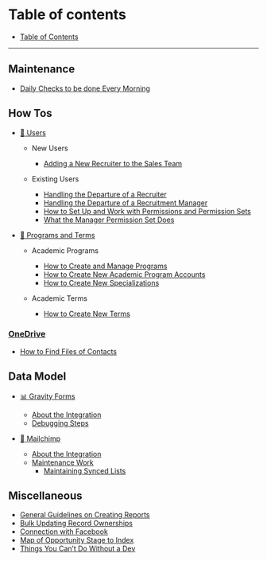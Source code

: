 # Table of contents

* [Table of Contents](README.md)

***

## Maintenance

* [Daily Checks to be done Every Morning](Maintenance/daily-checks.md)

## How Tos

* [👥 Users](users/README.md)
  * New Users
    - [Adding a New Recruiter to the Sales Team](users/adding-a-new-recruiter-to-the-sales-team.md)

  * Existing Users
    - [Handling the Departure of a Recruiter](users/handling-the-departure-of-a-recruiter.md)
    - [Handling the Departure of a Recruitment Manager](users/Handling-the-Departure-of-a-Recruitment-Manager.md)
    - [How to Set Up and Work with Permissions and Permission Sets](users/How-to-Set-Up-and-Work-with-Permissions-and-Permission-Sets.md)
    - [What the Manager Permission Set Does](users/What-the-Manager-Permission-Set-Does.md)

* [🧬 Programs and Terms](programs-and-terms/README.md)
  * Academic Programs
    - [How to Create and Manage Programs](programs-and-terms/how-to-create-and-manage-programs.md)
    - [How to Create New Academic Program Accounts](programs-and-terms/How-to-Create-New-Academic-Program-Accounts.md)
    - [How to Create New Specializations](programs-and-terms/How-to-Create-New-Specializations.md)

  * Academic Terms
    - [How to Create New Terms](programs-and-terms/How-to-Create-New-Terms.md)

### [OneDrive](onedrive/README.md)
  * [How to Find Files of Contacts](onedrive/how-to-find-files-of-contacts.md)

## Data Model

* [📊 Gravity Forms](/gravity-forms/README.md)
  - [About the Integration](gravity-forms/about-the-integration.md)
  - [Debugging Steps](gravity-forms/debugging-steps.md)

* [🐒 Mailchimp](/mailchimp/README.md)
  * [About the Integration](mailchimp-use/salesforce-integration/about-the-integration.md)
  * [Maintenance Work](/mailchimp-use/maintenance-work/README.md)
    * [Maintaining Synced Lists](mailchimp/maintenance-work/maintaining-synced-lists.md)

## Miscellaneous
  - [General Guidelines on Creating Reports](misc/creating-reports-guidelines.md)
  - [Bulk Updating Record Ownerships](misc/Bulk-Updating-Record-Ownerships.md)
  - [Connection with Facebook](misc/Connection-with-Facebook.md)
  - [Map of Opportunity Stage to Index](misc/programs-and-terms/Map-of-Opportunity-Stage-to-Index.md)
  - [Things You Can’t Do Without a Dev](misc/dev-only-things.md)
